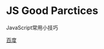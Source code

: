 # JS Good Parctices

JavaScript常用小技巧

[百度][1]



[1]: https://www.baidu.com/
[2]:https://www.google.com/



